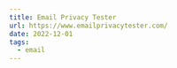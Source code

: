 ```yaml
---
title: Email Privacy Tester
url: https://www.emailprivacytester.com/
date: 2022-12-01
tags:
  - email
---
```

